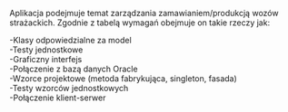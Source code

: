 <p class="has-line-data" data-line-start="0" data-line-end="1">Aplikacja podejmuje temat zarządzania zamawianiem/produkcją wozów strażackich. Zgodnie z tabelą wymagań obejmuje on takie rzeczy jak:</p>
<p class="has-line-data" data-line-start="2" data-line-end="9">-Klasy odpowiedzialne za model<br>
-Testy jednostkowe<br>
-Graficzny interfejs<br>
-Połączenie z bazą danych Oracle<br>
-Wzorce projektowe (metoda fabrykująca, singleton, fasada)<br>
-Testy wzorców jednostkowych<br>
-Połączenie klient-serwer</p>
